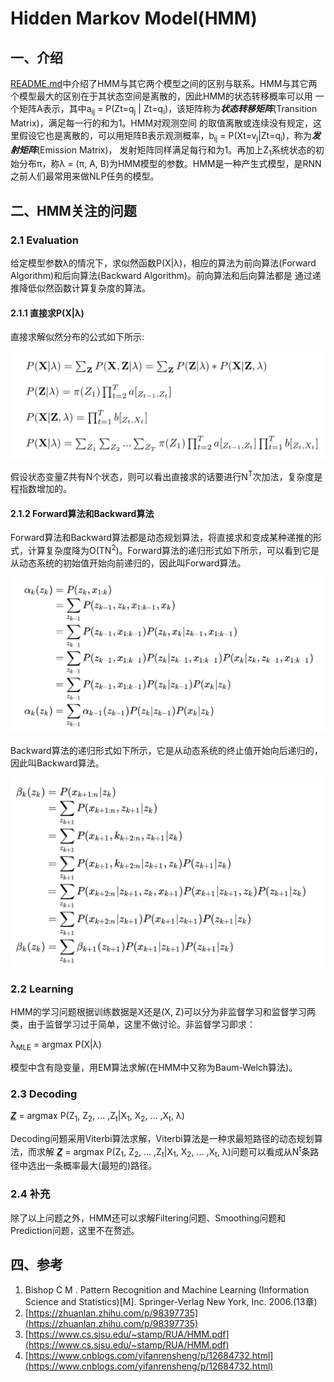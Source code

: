# Hidden Markov Model(HMM)
## 一、介绍

[README.md](../README.md)中介绍了HMM与其它两个模型之间的区别与联系。HMM与其它两个模型最大的区别在于其状态空间是离散的，因此HMM的状态转移概率可以用
一个矩阵A表示，其中a<sub>ij</sub> = P(Zt=q<sub>j</sub> | Zt=q<sub>i</sub>)，该矩阵称为***状态转移矩阵***(Transition Matrix)，满足每一行的和为1。HMM对观测空间
的取值离散或连续没有规定，这里假设它也是离散的，可以用矩阵B表示观测概率，b<sub>ij</sub> = P(Xt=v<sub>j</sub>|Zt=q<sub>i</sub>)，称为***发射矩阵***(Emission Matrix)，
发射矩阵同样满足每行和为1。再加上Z<sub>1</sub>系统状态的初始分布π，称λ = (π, A, B)为HMM模型的参数。HMM是一种产生式模型，是RNN之前人们最常用来做NLP任务的模型。
## 二、HMM关注的问题

### 2.1 Evaluation 

给定模型参数λ的情况下，求似然函数P(X|λ)，相应的算法为前向算法(Forward Algorithm)和后向算法(Backward Algorithm)。前向算法和后向算法都是
通过递推降低似然函数计算复杂度的算法。

#### 2.1.1 直接求P(X|λ)

直接求解似然分布的公式如下所示:

![HMM_evaluation](../resources/HMM/HMM_evaluation.jpg)

假设状态变量Z共有N个状态，则可以看出直接求的话要进行N<sup>T</sup>次加法，复杂度是程指数增加的。

#### 2.1.2 Forward算法和Backward算法

Forward算法和Backward算法都是动态规划算法，将直接求和变成某种递推的形式，计算复杂度降为O(TN<sup>2</sup>)。Forward算法的递归形式如下所示，可以看到它是从动态系统的初始值开始向前递归的，因此叫Forward算法。

![HMM_Forward](../resources/HMM/HMM_forward.png)

Backward算法的递归形式如下所示，它是从动态系统的终止值开始向后递归的，因此叫Backward算法。

![HMM_Forward](../resources/HMM/HMM_backward.png)

### 2.2 Learning

HMM的学习问题根据训练数据是X还是(X, Z)可以分为非监督学习和监督学习两类，由于监督学习过于简单，这里不做讨论。非监督学习即求：

λ<sub>MLE</sub> = argmax P(X|λ)

模型中含有隐变量，用EM算法求解(在HMM中又称为Baum-Welch算法)。

### 2.3 Decoding

***<u>Z</u>*** = argmax P(Z<sub>1</sub>, Z<sub>2</sub>, ... ,Z<sub>t</sub>|X<sub>1</sub>, X<sub>2</sub>, ... ,X<sub>t</sub>, λ)

Decoding问题采用Viterbi算法求解，Viterbi算法是一种求最短路径的动态规划算法，而求解
***<u>Z</u>*** = argmax P(Z<sub>1</sub>, Z<sub>2</sub>, ... ,Z<sub>t</sub>|X<sub>1</sub>, X<sub>2</sub>, ... ,X<sub>t</sub>, λ)问题可以看成从N<sup>t</sup>条路径中选出一条概率最大(最短的)路径。

### 2.4 补充
除了以上问题之外，HMM还可以求解Filtering问题、Smoothing问题和Prediction问题，这里不在赘述。



## 四、参考
1. Bishop C M . Pattern Recognition and Machine Learning (Information Science and Statistics)[M]. Springer-Verlag New York, Inc. 2006.(13章)
2. [https://zhuanlan.zhihu.com/p/98397735](https://zhuanlan.zhihu.com/p/98397735)
3. [https://www.cs.sjsu.edu/~stamp/RUA/HMM.pdf](https://www.cs.sjsu.edu/~stamp/RUA/HMM.pdf)
4. [https://www.cnblogs.com/yifanrensheng/p/12684732.html](https://www.cnblogs.com/yifanrensheng/p/12684732.html)
